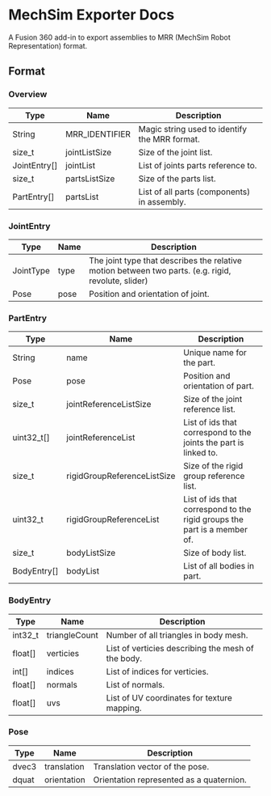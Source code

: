 # MechSim Exporter Docs

A Fusion 360 add-in to export assemblies to MRR (MechSim Robot Representation) format.


## Format

### Overview

|Type  |Name  |Description |
|--|--|--|
|String  |MRR_IDENTIFIER  |Magic string used to identify the MRR format.  |
|size_t |jointListSize |Size of the joint list. |
|JointEntry[] |jointList |List of joints parts reference to. |
|size_t |partsListSize |Size of the parts list. |
|PartEntry[] |partsList |List of all parts (components) in assembly. |

### JointEntry

|Type  |Name  |Description |
|--|--|--|
|JointType |type |The joint type that describes the relative motion between two parts. (e.g. rigid, revolute, slider) |
|Pose |pose |Position and orientation of joint. |

### PartEntry

|Type  |Name  |Description |
|--|--|--|
|String |name |Unique name for the part. |
|Pose |pose |Position and orientation of part. |
|size_t |jointReferenceListSize |Size of the joint reference list. |
|uint32_t[] |jointReferenceList |List of ids that correspond to the joints the part is linked to. |
|size_t |rigidGroupReferenceListSize |Size of the rigid group reference list. |
|uint32_t |rigidGroupReferenceList |List of ids that correspond to the rigid groups the part is a member of. |
|size_t |bodyListSize |Size of body list. |
|BodyEntry[] |bodyList |List of all bodies in part. |

### BodyEntry

|Type  |Name  |Description |
|--|--|--|
|int32_t |triangleCount |Number of all triangles in body mesh. |
|float[] |verticies |List of verticies describing the mesh of the body. |
|int[] |indices |List of indices for verticies. |
|float[] |normals |List of normals. |
|float[] |uvs |List of UV coordinates for texture mapping. |

### Pose
|Type  |Name  |Description |
|--|--|--|
|dvec3 |translation |Translation vector of the pose. |
|dquat |orientation |Orientation represented as a quaternion. |